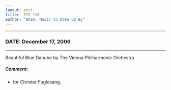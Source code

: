 ```yaml
---
layout: post
title:  STS-116
author: "NASA: Music to Wake Up By"
---
```


----
### DATE: December 17, 2006
----
Beautiful Blue Danube by The Vienna Philharmonic Orchestra

##### Comment:
* for Christer Fuglesang.
